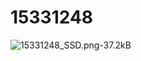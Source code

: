 # 15331248


![15331248_SSD.png-37.2kB][1]


  [1]: http://static.zybuluo.com/panchy7/c7624gn2i8nsushkx291sqzb/15331248_SSD.png
